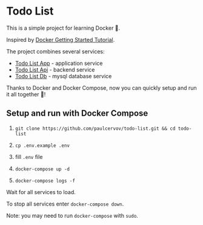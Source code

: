 # Todo List

This is a simple project for learning Docker 🐳.

Inspired by [Docker Getting Started Tutorial](https://github.com/docker/getting-started).

The project combines several services:
* [Todo List App](https://github.com/paulcervov/todo-list-app) - application service
* [Todo List Api](https://github.com/paulcervov/todo-list-api) - backend service
* [Todo List Db](https://github.com/paulcervov/todo-list-db) - mysql database service

Thanks to Docker and Docker Compose, now you can quickly setup and run it all together 👏!

## Setup and run with Docker Compose

1. `git clone https://github.com/paulcervov/todo-list.git && cd todo-list`

2. `cp .env.example .env`

3. fill `.env` file

4. `docker-compose up -d`

5. `docker-compose logs -f`

Wait for all services to load.

To stop all services enter `docker-compose down`.

Note: you may need to run `docker-compose` with `sudo`.
